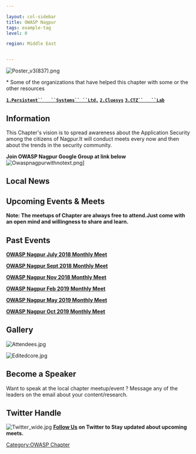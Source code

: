 ```yaml
---

layout: col-sidebar
title: OWASP Nagpur
tags: example-tag
level: 0

region: Middle East


---
```

![Poster_v3(837).png](Poster_v3\(837\).png "Poster_v3(837).png")

\* Some of the organizations that have helped this chapter with some or
the other resources

**[`1.Persistent``   ``Systems``
 ``Ltd.`](http://www.persistent.com/)**
**[`2.Cluesys`](http://cluesys.com/)**
**[`3.CTZ``   ``Lab`](http://ctzlab.com/)**

## Information

This Chapter's vision is to spread awareness about the Application
Security among the citizens of Nagpur.It will conduct meets every now
and then about the trends in the security community.

**Join OWASP Nagpur Google Group at link below**
![Owaspnagpurwithnotext.png](Owaspnagpurwithnotext.png
"Owaspnagpurwithnotext.png")\]

## Local News

## Upcoming Events & Meets

**Note: The meetups of Chapter are always free to attend.Just come with
an open mind and willingness to share and learn.**

## Past Events

[<u>**OWASP Nagpur July 2018 Monthly
Meet**</u>](https://www.owasp.org/index.php/OWASP_Nagpur_July_2018)

[<u>**OWASP Nagpur Sept 2018 Monthly
Meet**</u>](https://www.owasp.org/index.php/OWASP_Nagpur_Sept_2018)

**[<u>OWASP Nagpur Nov 2018 Monthly
Meet</u>](https://www.owasp.org/index.php/OWASP_Nagpur_Nov_2018)**

<u>**[OWASP Nagpur Feb 2019 Monthly
Meet](https://www.owasp.org/index.php/OWASP_Nagpur_Feb_2019)**</u>

[**<u>OWASP Nagpur May 2019 Monthly
Meet</u>**](https://www.owasp.org/index.php/OWASP_Nagpur_May_2019)

**[<u>OWASP Nagpur Oct 2019 Monthly
Meet</u>](https://www.owasp.org/index.php/OWASP_Nagpur_Oct_2019)**

## Gallery

![Attendees.jpg](Attendees.jpg "Attendees.jpg")

![Editedcore.jpg](Editedcore.jpg "Editedcore.jpg")

## Become a Speaker

Want to speak at the local chapter meetup/event ? Message any of the
leaders on the email about your content/research.

## Twitter Handle

![Twitter_wide.jpg](Twitter_wide.jpg "Twitter_wide.jpg") **[Follow
Us](https://twitter.com/OwaspNagpur) on Twitter to Stay updated about
upcoming meets.**

[Category:OWASP Chapter](Category:OWASP_Chapter "wikilink")
